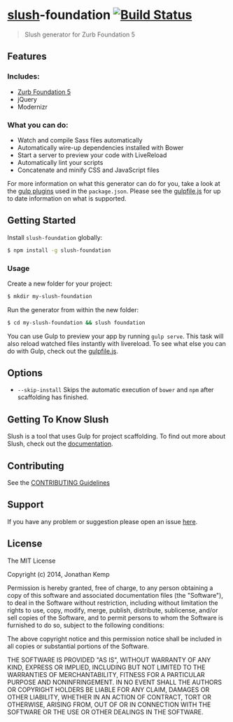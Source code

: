 # [slush](https://github.com/slushjs/slush)-foundation [![Build Status](https://secure.travis-ci.org/jonkemp/slush-foundation.png?branch=master)](https://travis-ci.org/jonkemp/slush-foundation)

> Slush generator for Zurb Foundation 5

## Features

### Includes:
* [Zurb Foundation 5](http://foundation.zurb.com/)
* jQuery
* Modernizr

### What you can do:
* Watch and compile Sass files automatically
* Automatically wire-up dependencies installed with Bower
* Start a server to preview your code with LiveReload
* Automatically lint your scripts
* Concatenate and minify CSS and JavaScript files

For more information on what this generator can do for you, take a look at the [gulp plugins](https://github.com/jonkemp/slush-foundation/blob/master/templates/package.json) used in the `package.json`. Please see the [gulpfile.js](https://github.com/jonkemp/slush-foundation/blob/master/templates/gulpfile.js) for up to date information on what is supported.

## Getting Started

Install `slush-foundation` globally:

```bash
$ npm install -g slush-foundation
```

### Usage

Create a new folder for your project:

```bash
$ mkdir my-slush-foundation
```

Run the generator from within the new folder:

```bash
$ cd my-slush-foundation && slush foundation
```

You can use Gulp to preview your app by running `gulp serve`. This task will also reload watched files instantly with livereload. To see what else you can do with Gulp, check out the [gulpfile.js](https://github.com/jonkemp/slush-foundation/blob/master/templates/gulpfile.js).

## Options

- `--skip-install`
  Skips the automatic execution of `bower` and `npm` after scaffolding has finished.
  
## Getting To Know Slush

Slush is a tool that uses Gulp for project scaffolding. To find out more about Slush, check out the [documentation](https://github.com/slushjs/slush).

## Contributing

See the [CONTRIBUTING Guidelines](https://github.com/jonkemp/slush-foundation/blob/master/CONTRIBUTING.md)

## Support
If you have any problem or suggestion please open an issue [here](https://github.com/jonkemp/slush-foundation/issues).

## License 

The MIT License

Copyright (c) 2014, Jonathan Kemp

Permission is hereby granted, free of charge, to any person
obtaining a copy of this software and associated documentation
files (the "Software"), to deal in the Software without
restriction, including without limitation the rights to use,
copy, modify, merge, publish, distribute, sublicense, and/or sell
copies of the Software, and to permit persons to whom the
Software is furnished to do so, subject to the following
conditions:

The above copyright notice and this permission notice shall be
included in all copies or substantial portions of the Software.

THE SOFTWARE IS PROVIDED "AS IS", WITHOUT WARRANTY OF ANY KIND,
EXPRESS OR IMPLIED, INCLUDING BUT NOT LIMITED TO THE WARRANTIES
OF MERCHANTABILITY, FITNESS FOR A PARTICULAR PURPOSE AND
NONINFRINGEMENT. IN NO EVENT SHALL THE AUTHORS OR COPYRIGHT
HOLDERS BE LIABLE FOR ANY CLAIM, DAMAGES OR OTHER LIABILITY,
WHETHER IN AN ACTION OF CONTRACT, TORT OR OTHERWISE, ARISING
FROM, OUT OF OR IN CONNECTION WITH THE SOFTWARE OR THE USE OR
OTHER DEALINGS IN THE SOFTWARE.

